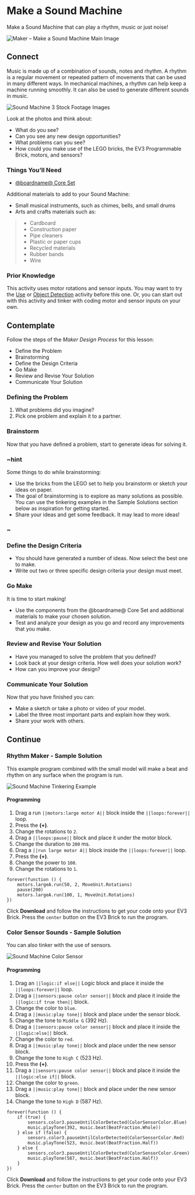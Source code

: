 # Make a Sound Machine

Make a Sound Machine that can play a rhythm, music or just noise!

![Maker – Make a Sound Machine Main Image](/static/lessons/make-a-sound-machine/lego-maker-sound-machine-1.jpg)

## Connect 

Music is made up of a combination of sounds, notes and rhythm. A rhythm is a regular movement or repeated pattern of movements that can be used in many different ways. In mechanical machines, a rhythm can help keep a machine running smoothly. It can also be used to generate different sounds in music. 

![Sound Machine 3 Stock Footage Images](/static/lessons/make-a-sound-machine/three-stock.jpg)

Look at the photos and think about:

* What do you see?
* Can you see any new design opportunities?
* What problems can you see?
* How could you make use of the LEGO bricks, the EV3 Programmable Brick, motors, and sensors?

### Things You’ll Need

* [@boardname@ Core Set](https://education.lego.com/enus/products/legomindstormseducationev3coreset/5003400)

Additional materials to add to your Sound Machine:

* Small musical instruments, such as chimes, bells, and small drums
* Arts and crafts materials such as:
>* Cardboard
>* Construction paper
>* Pipe cleaners
>* Plastic or paper cups 
>* Recycled materials
>* Rubber bands
>* Wire

### Prior Knowledge

This activity uses motor rotations and sensor inputs. You may want to try the [Use](/getting-started/use) or [Object Detection](/coding/object-detection) activity before this one. Or, you can start out with this activity and tinker with coding motor and sensor inputs on your own.

## Contemplate

Follow the steps of the _Maker Design Process_ for this lesson:

* Define the Problem
* Brainstorming
* Define the Design Criteria
* Go Make
* Review and Revise Your Solution
* Communicate Your Solution

### Defining the Problem

1. What problems did you imagine? 
2. Pick one problem and explain it to a partner.

### Brainstorm

Now that you have defined a problem, start to generate ideas for solving it. 

### ~hint

Some things to do while brainstorming:

* Use the bricks from the LEGO set to help you brainstorm or sketch your ideas on paper.
* The goal of brainstorming is to explore as many solutions as possible. You can use the tinkering examples in the Sample Solutions section below as inspiration for getting started.
* Share your ideas and get some feedback. It may lead to more ideas!

### ~

### Define the Design Criteria

* You should have generated a number of ideas. Now select the best one to make. 
* Write out two or three specific design criteria your design must meet.

### Go Make

It is time to start making!

* Use the components from the @boardname@ Core Set and additional materials to make your chosen solution. 
* Test and analyze your design as you go and record any improvements that you make. 

### Review and Revise Your Solution

* Have you managed to solve the problem that you defined? 
* Look back at your design criteria. How well does your solution work? 
* How can you improve your design?

### Communicate Your Solution

Now that you have finished you can:
* Make a sketch or take a photo or video of your model.
* Label the three most important parts and explain how they work.
* Share your work with others.

## Continue

### Rhythm Maker - Sample Solution

This example program combined with the small model will make a beat and rhythm on any surface when the program is run.

![Sound Machine Tinkering Example](/static/lessons/make-a-sound-machine/lego-maker-sound-machine.jpg)

#### Programming

1. Drag a run ``||motors:large motor A||`` block inside the ``||loops:forever||`` loop.
2. Press the **(+)**.
3. Change the rotations to `2`.
4. Drag a ``||loops:pause||`` block and place it under the motor block.
5. Change the duration to ``200`` ms.
6. Drag a ``||run large motor A||`` block inside the ``||loops:forever||`` loop.
7. Press the **(+)**.
8. Change the power to `100`.
9. Change the rotations to `1`.

```blocks
forever(function () {
    motors.largeA.run(50, 2, MoveUnit.Rotations)
    pause(200)
    motors.largeA.run(100, 1, MoveUnit.Rotations)
})
```

Click **Download** and follow the instructions to get your code onto your EV3 Brick. Press the ``center`` button on the EV3 Brick to run the program.

### Color Sensor Sounds - Sample Solution

You can also tinker with the use of sensors.

![Sound Machine Color Sensor](/static/lessons/make-a-sound-machine/lego-maker-sound-machine-color-sensor.jpg)

#### Programming

1. Drag an ``||logic:if else||`` Logic block and place it inside the ``||loops:forever||`` loop.
2. Drag a ``||sensors:pause color sensor||`` block and place it inside the ``||logic:if true then||`` block.
3. Change the color to ``blue``.
4. Drag a ``||music:play tone||`` block and place under the sensor block.
5. Change the tone to ``Middle G`` (392 Hz).
6. Drag a ``||sensors:pause color sensor||`` block and place it inside the ``||logic:else||`` block.
7. Change the color to ``red``.
8. Drag a ``||music:play tone||`` block and place under the new sensor block.
9. Change the tone to ``High C`` (523 Hz).
10. Press the **(+)**.
11. Drag a ``||sensors:pause color sensor||`` block and place it inside the ``||logic:else if||`` block.
12. Change the color to ``green``.
13. Drag a ``||music:play tone||`` block and place under the new sensor block.
14. Change the tone to ``High D`` (587 Hz).

```blocks
forever(function () {
    if (true) {
        sensors.color3.pauseUntilColorDetected(ColorSensorColor.Blue)
        music.playTone(392, music.beat(BeatFraction.Whole))
    } else if (false) {
        sensors.color3.pauseUntilColorDetected(ColorSensorColor.Red)
        music.playTone(523, music.beat(BeatFraction.Half))
    } else {
        sensors.color3.pauseUntilColorDetected(ColorSensorColor.Green)
        music.playTone(587, music.beat(BeatFraction.Half))
    }
})
```

Click **Download** and follow the instructions to get your code onto your EV3 Brick. Press the ``center`` button on the EV3 Brick to run the program.
